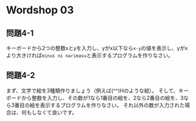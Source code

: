 # Wordshop 03

## 問題4-1

キーボードから2つの整数xとyを入力し、yがx以下なら`x-y`の値を表示し、yがxより大きければ`minus ni narimasu`と表示するプログラムを作りなさい。

## 問題4-2

まず、文字で絵を3種類作りましょう（例えば(^^)Hのような絵）。
そして、キーボードから整数を入力し、その数が1なら1番目の絵を、2なら2番目の絵を、3なら3番目の絵を表示するプログラムを作りなさい。
それ以外の数が入力された場合は、何もしなくて良いです。